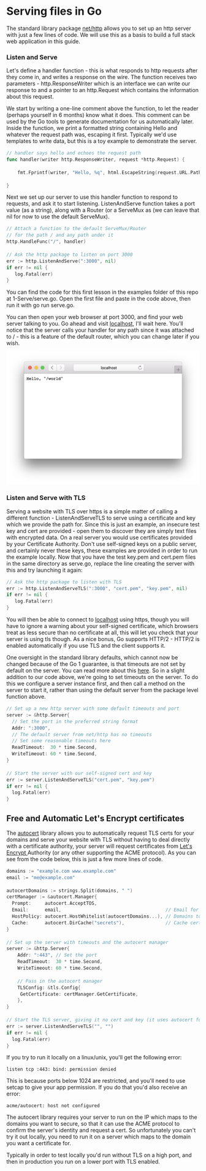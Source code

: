 # Serving files in Go

The standard library package [net/http](https://golang.org/pkg/net/http/) allows you to set up an http server with just a few lines of code. We will use this as a basis to build a full stack web application in this guide.

### Listen and Serve

Let's define a handler function - this is what responds to http requests after they come in, and writes a response on the wire. The function receives two parameters - http.ResponseWriter which is an interface we can write our response to and a pointer to an http.Request which contains the information about this request.

We start by writing a one-line comment above the function, to let the reader \(perhaps yourself in 6 months\) know what it does. This comment can be used by the Go tools to generate documentation for us automatically later. Inside the function, we print a formatted string  containing Hello and whatever the request path was, escaping it first. Typically we'd use templates to write data, but this is a toy example to demonstrate the server.

```go
// handler says hello and echoes the request path
func handler(writer http.ResponseWriter, request *http.Request) {

    fmt.Fprintf(writer, "Hello, %q", html.EscapeString(request.URL.Path))

}
```

Next we set up our server to use this handler function to respond to requests, and ask it to start listening. ListenAndServe function takes a port value \(as a string\), along with a Router \(or a ServeMux as  \(we can leave that nil for now to use the default ServeMux\).

```go
// Attach a function to the default ServeMux/Router
// for the path / and any path under it
http.HandleFunc("/", handler)

// Ask the http package to listen on port 3000
err := http.ListenAndServe(":3000", nil)
if err != nil {
   log.Fatal(err)
}
```

You can find the code for this first lesson in the examples folder of this repo at 1-Serve/serve.go. Open the first file and paste in the code above, then run it with go run serve.go.

You can then open your web browser at port 3000, and find your web server talking to you. Go ahead and visit [localhost](http://localhost:3000/world), I'll wait here. You'll notice that the server calls your handler for any path since it was attached to / - this is a feature of the default router, which you can change later if you wish.

![](/assets/hello-world.png)

### Listen and Serve with TLS

Serving a website with TLS over https is a simple matter of calling a different function - ListenAndServeTLS to serve using a certificate and key which we provide the path for. Since this is just an example, an insecure test key and cert are provided - open them to discover they are simply text files with encrypted data. On a real server you would use certificates provided by your Certificate Authority. Don't use self-signed keys on a public server, and certainly never these keys, these examples are provided in order to run the example locally. Now that you have the test key.pem and cert.pem files in the same directory as serve.go, replace the line creating the server with this and try launching it again:

```go
// Ask the http package to listen with TLS
err := http.ListenAndServeTLS(":3000", "cert.pem", "key.pem", nil)
if err != nil {
   log.Fatal(err)
}
```

You will then be able to connect to [localhost](https://localhost:3000/tls) using https, though you will have to ignore a warning about your self-signed certificate, which browsers treat as less secure than no certificate at all, this will let you check that your server is using tls though. As a nice bonus, Go supports HTTP/2 - HTTP/2 is enabled automatically if you use TLS and the client supports it.

One oversight in the standard library defaults, which cannot now be changed because of the Go 1 guarantee, is that timeouts are not set by default on the server. You can read more about this [here](https://blog.cloudflare.com/exposing-go-on-the-internet/). So in a slight addition to our code above, we're going to set timeouts on the server. To do this we configure a server instance first, and then call a method on the server to start it, rather than using the default server from the package level function above.

```go
// Set up a new http server with some default timeouts and port
server := &http.Server{
  // Set the port in the preferred string format
  Addr: ":3000",
  // The default server from net/http has no timeouts
  // Set some reasonable timeouts here
  ReadTimeout:  30 * time.Second,
  WriteTimeout: 60 * time.Second,
}

// Start the server with our self-signed cert and key
err := server.ListenAndServeTLS("cert.pem", "key.pem")
if err != nil {
  log.Fatal(err)
}
```

## Free and Automatic Let's Encrypt certificates

The [autocert](https://godoc.org/golang.org/x/crypto/acme/autocert) library allows you to automatically request TLS certs for your domains and serve your website with TLS without having to deal directly with a certificate authority, your server will request certificates from [Let's Encrypt ](https://letsencrypt.org/)Authority \(or any other supporting the ACME protocol\). As you can see from the code below, this is just a few more lines of code.

```go
domains := "example.com www.example.com"
email := "me@example.com"

autocertDomains := strings.Split(domains, " ")
certManager := &autocert.Manager{
  Prompt:     autocert.AcceptTOS,
  Email:      email,                                      // Email for problems with certs
  HostPolicy: autocert.HostWhitelist(autocertDomains...), // Domains to request certs for
  Cache:      autocert.DirCache("secrets"),               // Cache certs in secrets folder
}

// Set up the server with timeouts and the autocert manager
server := &http.Server{
    Addr: ":443", // Set the port 
    ReadTimeout:  30 * time.Second,
    WriteTimeout: 60 * time.Second,

    // Pass in the autocert manager 
    TLSConfig: &tls.Config{
     GetCertificate: certManager.GetCertificate,
    },
}

// Start the TLS server, giving it no cert and key (it uses autocert for this)
err := server.ListenAndServeTLS("", "")
if err != nil {
  log.Fatal(err)
}
```

If you try to run it locally on a linux/unix, you'll get the following error:

```
listen tcp :443: bind: permission denied
```

This is because ports below 1024 are restricted, and you'll need to use setcap to give your app permission. If you do that you'd also receive an error:

```
acme/autocert: host not configured
```

The autocert library requires your server to run on the IP which maps to the domains you want to secure, so that it can use the ACME protocol to confirm the server's identity and request a cert. So unfortunately you can't try it out locally, you need to run it on a server which maps to the domain you want a certificate for.

Typically in order to test locally you'd run without TLS on a high port, and then in production you run on a lower port with TLS enabled.


